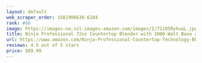 ```yaml
---
layout: default 
﻿web_scraper_order: 1582906638-6284
rank: #66
image: https://images-na.ssl-images-amazon.com/images/I/71iD5RyhuaL.jpg
title: Ninja Professional 72oz Countertop Blender with 1000-Watt Base and Total Crushing Technology…
url: https://www.amazon.com/Ninja-Professional-Countertop-Technology-BL610/dp/B00NGV4506/ref=zg_mw_home-garden_66?_encoding=UTF8&psc=1&refRID=VNAFRWV2J3PCK3AH2E7B
reviews: 4.5 out of 5 stars
price: $89.99 
---
```

